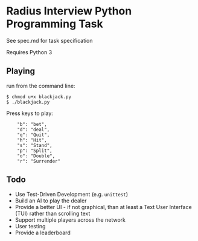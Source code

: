 
# Radius Interview Python Programming Task

See spec.md for task specification

Requires Python 3

## Playing

run from the command line:

    $ chmod u+x blackjack.py
    $ ./blackjack.py

Press keys to play:

        "b": "bet",
        "d": "deal",
        "q": "Quit",
        "h": "Hit",
        "s": "Stand",
        "p": "Split",
        "o": "Double",
        "r": "Surrender"

## Todo

* Use Test-Driven Development (e.g. `unittest`)
* Build an AI to play the dealer
* Provide a better UI - if not graphical, than at least a Text User Interface (TUI) rather than scrolling text
* Support multiple players across the network
* User testing
* Provide a leaderboard